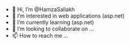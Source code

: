 - 👋 Hi, I’m @HamzaSallakh
- 👀 I’m interested in web applications (asp.net)
- 🌱 I’m currently learning (asp.net)
- 💞️ I’m looking to collaborate on ...
- 📫 How to reach me ...

<!---
HamzaSallakh/HamzaSallakh is a ✨ special ✨ repository because its `README.md` (this file) appears on your GitHub profile.
You can click the Preview link to take a look at your changes.
--->

